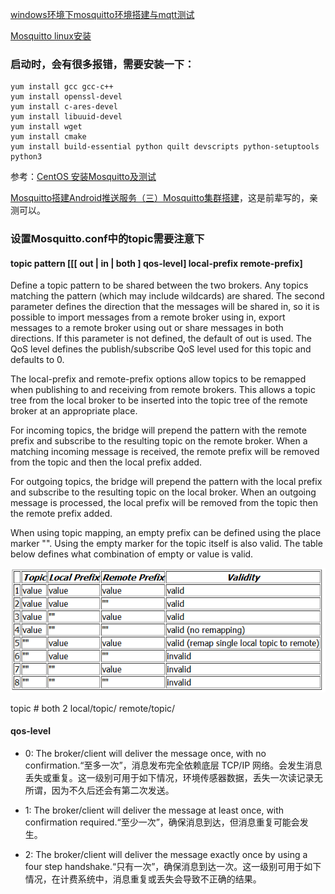 [windows环境下mosquitto环境搭建与mqtt测试](http://blog.csdn.net/pgpanda/article/details/51800865)

[Mosquitto linux安装](http://blog.csdn.net/xukai871105/article/details/39252653)

### 启动时，会有很多报错，需要安装一下：

~~~linux
yum install gcc gcc-c++
yum install openssl-devel
yum install c-ares-devel
yum install libuuid-devel
yum install wget
yum install cmake
yum install build-essential python quilt devscripts python-setuptools python3
~~~

参考：[CentOS 安装Mosquitto及测试](http://blog.163.com/allegro_tyc/blog/static/33743768201667101816858/)

[Mosquitto搭建Android推送服务（三）Mosquitto集群搭建](http://www.cnblogs.com/yinyi521/p/6087215.html)，这是前辈写的，亲测可以。

### 设置Mosquitto.conf中的topic需要注意下

#### topic pattern [[[ out | in | both ] qos-level] local-prefix remote-prefix]

Define a topic pattern to be shared between the two brokers. Any topics matching the pattern (which may include wildcards) are shared. The second parameter defines the direction that the messages will be shared in, so it is possible to import messages from a remote broker using in, export messages to a remote broker using out or share messages in both directions. If this parameter is not defined, the default of out is used. The QoS level defines the publish/subscribe QoS level used for this topic and defaults to 0.

The local-prefix and remote-prefix options allow topics to be remapped when publishing to and receiving from remote brokers. This allows a topic tree from the local broker to be inserted into the topic tree of the remote broker at an appropriate place.

For incoming topics, the bridge will prepend the pattern with the remote prefix and subscribe to the resulting topic on the remote broker. When a matching incoming message is received, the remote prefix will be removed from the topic and then the local prefix added.

For outgoing topics, the bridge will prepend the pattern with the local prefix and subscribe to the resulting topic on the local broker. When an outgoing message is processed, the local prefix will be removed from the topic then the remote prefix added.

When using topic mapping, an empty prefix can be defined using the place marker "". Using the empty marker for the topic itself is also valid. The table below defines what combination of empty or value is valid.

![topic项设置](assets/markdown-img-paste-20170626210740676.png)

topic # both 2 local/topic/ remote/topic/

#### qos-level
- 0: The broker/client will deliver the message once, with no confirmation.“至多一次”，消息发布完全依赖底层 TCP/IP 网络。会发生消息丢失或重复。这一级别可用于如下情况，环境传感器数据，丢失一次读记录无所谓，因为不久后还会有第二次发送。

- 1: The broker/client will deliver the message at least once, with confirmation required.“至少一次”，确保消息到达，但消息重复可能会发生。

- 2: The broker/client will deliver the message exactly once by using a four step handshake.“只有一次”，确保消息到达一次。这一级别可用于如下情况，在计费系统中，消息重复或丢失会导致不正确的结果。
